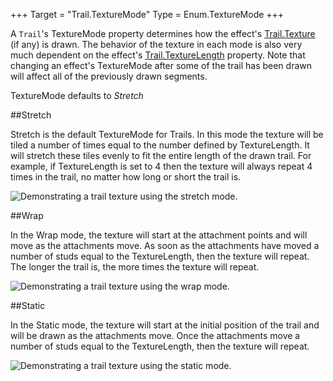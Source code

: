 +++
Target = "Trail.TextureMode"
Type = Enum.TextureMode
+++

A `Trail`'s TextureMode property determines how the effect's [Trail.Texture](https://developer.roblox.com/api-reference/property/Trail/Texture) (if any) is drawn. The behavior of the texture in each mode is also very much dependent on the effect's [Trail.TextureLength](https://developer.roblox.com/api-reference/property/Trail/TextureLength) property. Note that changing an effect's TextureMode after some of the trail has been drawn will affect all of the previously drawn segments.TextureMode defaults to *Stretch*##StretchStretch is the default TextureMode for Trails. In this mode the texture will be tiled a number of times equal to the number defined by TextureLength. It will stretch these tiles evenly to fit the entire length of the drawn trail. For example, if TextureLength is set to 4 then the texture will always repeat 4 times in the trail, no matter how long or short the trail is.![Demonstrating a trail texture using the stretch mode.][1]##WrapIn the Wrap mode, the texture will start at the attachment points and will move as the attachments move. As soon as the attachments have moved a number of studs equal to the TextureLength, then the texture will repeat. The longer the trail is, the more times the texture will repeat.![Demonstrating a trail texture using the wrap mode.][2]##StaticIn the Static mode, the texture will start at the initial position of the trail and will be drawn as the attachments move. Once the attachments move a number of studs equal to the TextureLength, then the texture will repeat.![Demonstrating a trail texture using the static mode.][3][1]: https://developer.roblox.com/assets/5b3fe640cbdac88b0b7f2df2/TrailStretch.gif[2]: https://developer.roblox.com/assets/5b3fe686b496a3810b47f28e/TrailWrap.gif[3]: https://developer.roblox.com/assets/5b3fe6ad277066700b7c3b05/TrailStatic.gif